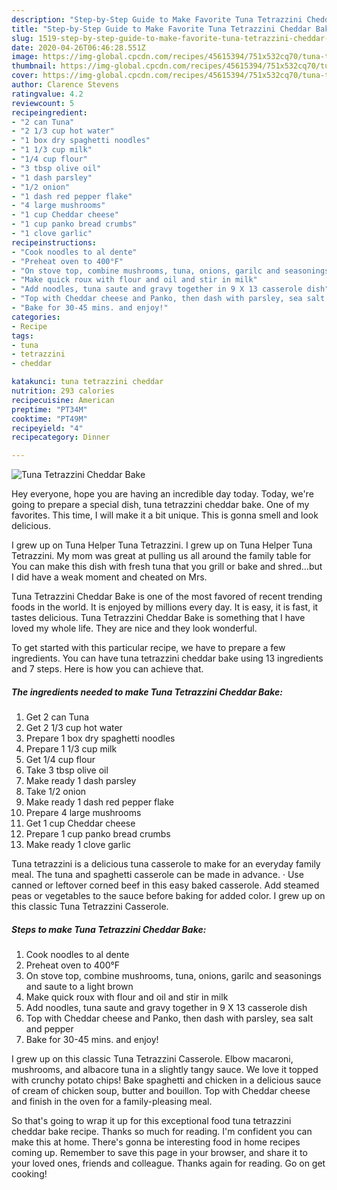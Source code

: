 ```yaml
---
description: "Step-by-Step Guide to Make Favorite Tuna Tetrazzini Cheddar Bake"
title: "Step-by-Step Guide to Make Favorite Tuna Tetrazzini Cheddar Bake"
slug: 1519-step-by-step-guide-to-make-favorite-tuna-tetrazzini-cheddar-bake
date: 2020-04-26T06:46:28.551Z
image: https://img-global.cpcdn.com/recipes/45615394/751x532cq70/tuna-tetrazzini-cheddar-bake-recipe-main-photo.jpg
thumbnail: https://img-global.cpcdn.com/recipes/45615394/751x532cq70/tuna-tetrazzini-cheddar-bake-recipe-main-photo.jpg
cover: https://img-global.cpcdn.com/recipes/45615394/751x532cq70/tuna-tetrazzini-cheddar-bake-recipe-main-photo.jpg
author: Clarence Stevens
ratingvalue: 4.2
reviewcount: 5
recipeingredient:
- "2 can Tuna"
- "2 1/3 cup hot water"
- "1 box dry spaghetti noodles"
- "1 1/3 cup milk"
- "1/4 cup flour"
- "3 tbsp olive oil"
- "1 dash parsley"
- "1/2 onion"
- "1 dash red pepper flake"
- "4 large mushrooms"
- "1 cup Cheddar cheese"
- "1 cup panko bread crumbs"
- "1 clove garlic"
recipeinstructions:
- "Cook noodles to al dente"
- "Preheat oven to 400°F"
- "On stove top, combine mushrooms, tuna, onions, garilc and seasonings and saute to a light brown"
- "Make quick roux with flour and oil and stir in milk"
- "Add noodles, tuna saute and gravy together in 9 X 13 casserole dish"
- "Top with Cheddar cheese and Panko, then dash with parsley, sea salt and pepper"
- "Bake for 30-45 mins. and enjoy!"
categories:
- Recipe
tags:
- tuna
- tetrazzini
- cheddar

katakunci: tuna tetrazzini cheddar 
nutrition: 293 calories
recipecuisine: American
preptime: "PT34M"
cooktime: "PT49M"
recipeyield: "4"
recipecategory: Dinner

---
```



![Tuna Tetrazzini Cheddar Bake](https://img-global.cpcdn.com/recipes/45615394/751x532cq70/tuna-tetrazzini-cheddar-bake-recipe-main-photo.jpg)

Hey everyone, hope you are having an incredible day today. Today, we're going to prepare a special dish, tuna tetrazzini cheddar bake. One of my favorites. This time, I will make it a bit unique. This is gonna smell and look delicious.

I grew up on Tuna Helper Tuna Tetrazzini. I grew up on Tuna Helper Tuna Tetrazzini. My mom was great at pulling us all around the family table for You can make this dish with fresh tuna that you grill or bake and shred…but I did have a weak moment and cheated on Mrs.

Tuna Tetrazzini Cheddar Bake is one of the most favored of recent trending foods in the world. It is enjoyed by millions every day. It is easy, it is fast, it tastes delicious. Tuna Tetrazzini Cheddar Bake is something that I have loved my whole life. They are nice and they look wonderful.


To get started with this particular recipe, we have to prepare a few ingredients. You can have tuna tetrazzini cheddar bake using 13 ingredients and 7 steps. Here is how you can achieve that.

<!--inarticleads1-->

##### The ingredients needed to make Tuna Tetrazzini Cheddar Bake:

1. Get 2 can Tuna
1. Get 2 1/3 cup hot water
1. Prepare 1 box dry spaghetti noodles
1. Prepare 1 1/3 cup milk
1. Get 1/4 cup flour
1. Take 3 tbsp olive oil
1. Make ready 1 dash parsley
1. Take 1/2 onion
1. Make ready 1 dash red pepper flake
1. Prepare 4 large mushrooms
1. Get 1 cup Cheddar cheese
1. Prepare 1 cup panko bread crumbs
1. Make ready 1 clove garlic


Tuna tetrazzini is a delicious tuna casserole to make for an everyday family meal. The tuna and spaghetti casserole can be made in advance. · Use canned or leftover corned beef in this easy baked casserole. Add steamed peas or vegetables to the sauce before baking for added color. I grew up on this classic Tuna Tetrazzini Casserole. 

<!--inarticleads2-->

##### Steps to make Tuna Tetrazzini Cheddar Bake:

1. Cook noodles to al dente
1. Preheat oven to 400°F
1. On stove top, combine mushrooms, tuna, onions, garilc and seasonings and saute to a light brown
1. Make quick roux with flour and oil and stir in milk
1. Add noodles, tuna saute and gravy together in 9 X 13 casserole dish
1. Top with Cheddar cheese and Panko, then dash with parsley, sea salt and pepper
1. Bake for 30-45 mins. and enjoy!


I grew up on this classic Tuna Tetrazzini Casserole. Elbow macaroni, mushrooms, and albacore tuna in a slightly tangy sauce. We love it topped with crunchy potato chips! Bake spaghetti and chicken in a delicious sauce of cream of chicken soup, butter and bouillon. Top with Cheddar cheese and finish in the oven for a family-pleasing meal. 

So that's going to wrap it up for this exceptional food tuna tetrazzini cheddar bake recipe. Thanks so much for reading. I'm confident you can make this at home. There's gonna be interesting food in home recipes coming up. Remember to save this page in your browser, and share it to your loved ones, friends and colleague. Thanks again for reading. Go on get cooking!

